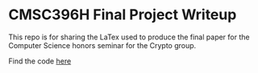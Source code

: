 CMSC396H Final Project Writeup
==============================

This repo is for sharing the LaTex used to produce the final paper for the Computer Science honors seminar for the Crypto group.

Find the code [here](https://github.com/ceuerle/CMSC396H2)